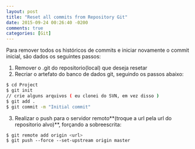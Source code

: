 ```yaml
---
layout: post
title: "Reset all commits from Repository Git"
date: 2015-09-24 00:26:40 -0200
comments: true
categories: [Git]
---
```


Para remover todos os históricos de commits e iniciar novamente o commit inicial, são dados os seguintes passos:

1) Remover o .git do repositorio(local) que deseja resetar</br>
2) Recriar o artefato do banco de dados git, seguindo os passos abaixo:

``` bash
$ cd Project
$ git init
// crie alguns arquivos ( eu clonei do SVN, em vez disso )
$ git add .
$ git commit -m "Initial commit"
```

3) Realizar o push para o servidor remoto**(troque a url pela url do repositorio alvo)**, forçando a sobreescrita:

``` bash
$ git remote add origin <url>
$ git push ‐‐force ‐‐set-upstream origin master
```
